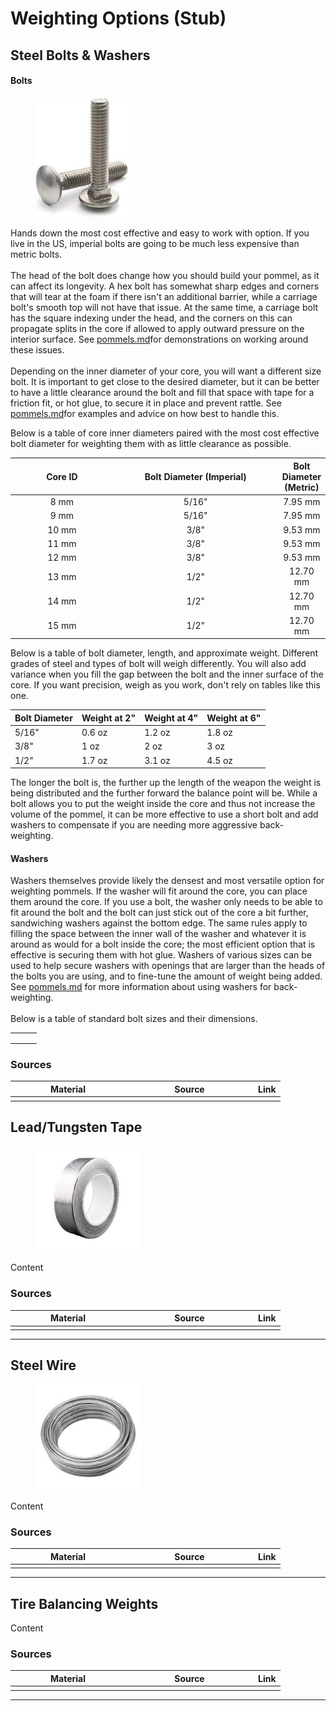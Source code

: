 # Weighting Options (Stub)

## Steel Bolts & Washers

#### Bolts

<div align="left"><figure><img src="../../.gitbook/assets/Untitled-1 (17).jpg" alt="" width="148"><figcaption></figcaption></figure></div>

Hands down the most cost effective and easy to work with option. If you live in the US, imperial bolts are going to be much less expensive than metric bolts. \
\
The head of the bolt does change how you should build your pommel, as it can affect its longevity. A hex bolt has somewhat sharp edges and corners that will tear at the foam if there isn't an additional barrier, while a carriage bolt's smooth top will not have that issue. At the same time, a carriage bolt has the square indexing under the head, and the corners on this can propagate splits in the core if allowed to apply outward pressure on the interior surface. See [pommels.md](../../build-techniques/hilt/pommels.md "mention")for demonstrations on working around these issues.\
\
Depending on the inner diameter of your core, you will want a different size bolt. It is important to get close to the desired diameter, but it can be better to have a little clearance around the bolt and fill that space with tape for a friction fit, or hot glue, to secure it in place and prevent rattle. See [pommels.md](../../build-techniques/hilt/pommels.md "mention")for examples and advice on how best to handle this.

Below is a table of core inner diameters paired with the most cost effective bolt diameter for weighting them with as little clearance as possible.

<table><thead><tr><th width="174.18328857421875" align="center">Core ID</th><th width="285.45001220703125" align="center">Bolt Diameter (Imperial)</th><th align="center">Bolt Diameter (Metric)</th></tr></thead><tbody><tr><td align="center">8 mm</td><td align="center">5/16"</td><td align="center">7.95 mm</td></tr><tr><td align="center">9  mm</td><td align="center">5/16"</td><td align="center">7.95 mm</td></tr><tr><td align="center">10 mm</td><td align="center">3/8"</td><td align="center">9.53 mm</td></tr><tr><td align="center">11 mm</td><td align="center">3/8"</td><td align="center">9.53 mm</td></tr><tr><td align="center">12 mm</td><td align="center">3/8"</td><td align="center">9.53 mm</td></tr><tr><td align="center">13 mm</td><td align="center">1/2"</td><td align="center">12.70 mm</td></tr><tr><td align="center">14 mm</td><td align="center">1/2"</td><td align="center">12.70 mm</td></tr><tr><td align="center">15 mm</td><td align="center">1/2"</td><td align="center">12.70 mm</td></tr></tbody></table>

Below is a table of bolt diameter, length, and approximate weight. Different grades of steel and types of bolt will weigh differently. You will also add variance when you fill the gap between the bolt and the inner surface of the core. If you want precision, weigh as you work, don't rely on tables like this one.

| Bolt Diameter | Weight at 2" | Weight at 4" | Weight at 6" |
| ------------- | ------------ | ------------ | ------------ |
| 5/16"         | 0.6 oz       | 1.2 oz       | 1.8 oz       |
| 3/8"          | 1 oz         | 2 oz         | 3 oz         |
| 1/2"          | 1.7 oz       | 3.1 oz       | 4.5 oz       |

The longer the bolt is, the further up the length of the weapon the weight is being distributed and the further forward the balance point will be. While a bolt allows you to put the weight inside the core and thus not increase the volume of the pommel, it can be more effective to use a short bolt and add washers to compensate if you are needing more aggressive back-weighting.&#x20;

#### Washers

Washers themselves provide likely the densest and most versatile option for weighting pommels. If the washer will fit around the core, you can place them around the core. If you use a bolt, the washer only needs to be able to fit around the bolt and the bolt can just stick out of the core a bit further, sandwiching washers against the bottom edge. The same rules apply to filling the space between the inner wall of the washer and whatever it is around as would for a bolt inside the core; the most efficient option that is effective is securing them with hot glue. Washers of various sizes can be used to help secure washers with openings that are larger than the heads of the bolts you are using, and to fine-tune the amount of weight being added. See [pommels.md](../../build-techniques/hilt/pommels.md "mention") for more information about using washers for back-weighting.\
\
Below is a table of standard bolt sizes and their dimensions.

|   |   |   |
| - | - | - |
|   |   |   |
|   |   |   |
|   |   |   |

### Sources

<table><thead><tr><th width="170">Material</th><th width="191">Source</th><th>Link</th></tr></thead><tbody><tr><td></td><td></td><td></td></tr></tbody></table>

## Lead/Tungsten Tape

<div align="left"><figure><img src="../../.gitbook/assets/Untitled-1 (16).jpg" alt="" width="169"><figcaption></figcaption></figure></div>

Content

### Sources

<table><thead><tr><th width="170">Material</th><th width="191">Source</th><th>Link</th></tr></thead><tbody><tr><td></td><td></td><td></td></tr></tbody></table>



***

## Steel Wire

<div align="left"><figure><img src="../../.gitbook/assets/Untitled (45).jpg" alt="" width="169"><figcaption></figcaption></figure></div>

Content

### Sources

<table><thead><tr><th width="170">Material</th><th width="191">Source</th><th>Link</th></tr></thead><tbody><tr><td></td><td></td><td></td></tr></tbody></table>

***

## Tire Balancing Weights

Content

### Sources

<table><thead><tr><th width="170">Material</th><th width="191">Source</th><th>Link</th></tr></thead><tbody><tr><td></td><td></td><td></td></tr></tbody></table>

***

